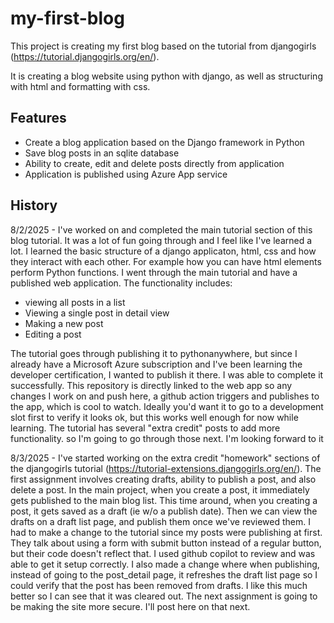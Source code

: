 # my-first-blog

This project is creating my first blog based on the tutorial from djangogirls (https://tutorial.djangogirls.org/en/).

It is creating a blog website using python with django, as well as structuring with html and formatting with css.

## Features
- Create a blog application based on the Django framework in Python
- Save blog posts in an sqlite database
- Ability to create, edit and delete posts directly from application
- Application is published using Azure App service

## History

8/2/2025 - I've worked on and completed the main tutorial section of this blog tutorial.  It was a lot of fun going through and I feel like I've learned a lot. I learned the basic structure
           of a django applicaton, html, css and how they interact with each other.  For example how you can have html elements perform Python functions. I went through the main tutorial and
           have a published web application. The functionality includes: 
           
- viewing all posts in a list
 - Viewing a single post in detail view
- Making a new post
- Editing a post

The tutorial goes through publishing it to pythonanywhere, but since I already have a Microsoft Azure subscription and I've been learning the
developer certification, I wanted to publish it there. I was able to complete it successfully.  This repository is directly linked to the web app so any changes I work on and push
here, a github action triggers and publishes to the app, which is cool to watch.  Ideally you'd want it to go to a development slot first to verify it looks ok, but this works
well enough for now while learning.  The tutorial has several "extra credit" posts to add more functionality. so I'm going to go through those next. I'm looking forward to it

8/3/2025 - I've started working on the extra credit "homework" sections of the djangogirls tutorial (https://tutorial-extensions.djangogirls.org/en/). The first assignment involves
creating drafts, ability to publish a post, and also delete a post. In the main project, when you create a post, it immediately gets published to the main blog list.  This time around,
when you creating a post, it gets saved as a draft (ie w/o a publish date).  Then we can view the drafts on a draft list page, and publish them once we've reviewed them.  I had to make
a change to the tutorial since my posts were publishing at first.  They talk about using a form with submit button instead of a regular button, but their code doesn't reflect that.  I 
used github copilot to review and was able to get it setup correctly.  I also made a change where when publishing, instead of going to the post_detail page, it refreshes the draft list 
page so I could verify that the post has been removed from drafts. I like this much better so I can see that it was cleared out. The next assignment is going to be making the site more
secure. I'll post here on that next.
